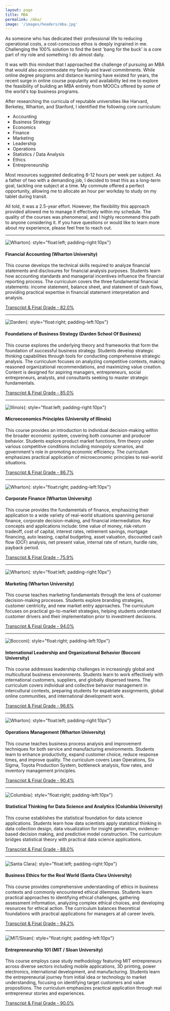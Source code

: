 ```yaml
---
layout: page
title: MBA
permalink: /mba/
image: '/images/headers/mba.jpg'
---
```

As someone who has dedicated their professional life to reducing operational costs, a cost-conscious ethos is deeply ingrained in me. Challenging the 100% solution to find the best 'bang for the buck' is a core part of my role and something I do almost daily.

It was with this mindset that I approached the challenge of pursuing an MBA that would also accommodate my family and travel commitments. While online degree programs and distance learning have existed for years, the recent surge in online course popularity and availability led me to explore the feasibility of building an MBA entirely from MOOCs offered by some of the world's top business programs.

After researching the curricula of reputable universities like Harvard, Berkeley, Wharton, and Stanford, I identified the following core curriculum:

* Accounting
* Business Strategy
* Economics
* Finance
* Marketing
* Leadership
* Operations
* Statistics / Data Analysis
* Ethics
* Entrepreneurship

Most resources suggested dedicating 8-12 hours per week per subject. As a father of two with a demanding job, I decided to treat this as a long-term goal, tackling one subject at a time. My commute offered a perfect opportunity, allowing me to allocate an hour per workday to study on my tablet during transit.

All told, it was a 2.5-year effort. However, the flexibility this approach provided allowed me to manage it effectively within my schedule. The quality of the courses was phenomenal, and I highly recommend this path to anyone considering it. If you have questions or would like to learn more about my experience, please feel free to reach out.

---
![Wharton](/images/mba/wharton.png){: style="float:left; padding-right:10px"}

#### Financial Accounting (Wharton University)

This course develops the technical skills required to analyze financial statements and disclosures for financial analysis purposes. Students learn how accounting standards and managerial incentives influence the financial reporting process. The curriculum covers the three fundamental financial statements: income statement, balance sheet, and statement of cash flows, providing practical expertise in financial statement interpretation and analysis.

<a class="external" target="_blank" rel="noopener noreferrer" href="https://www.clintbird.com/files/accounting.pdf">Transcript & Final Grade - 82.0%</a>

---
![Darden](/images/mba/virginia.png){: style="float:right; padding-left:10px"}

#### Foundations of Business Strategy (Darden School Of Business)

This course explores the underlying theory and frameworks that form the foundation of successful business strategy. Students develop strategic thinking capabilities through tools for conducting comprehensive strategic analysis. The curriculum focuses on analyzing competitive contexts, making reasoned organizational recommendations, and maximizing value creation. Content is designed for aspiring managers, entrepreneurs, social entrepreneurs, analysts, and consultants seeking to master strategic fundamentals.

<a class="external" target="_blank" rel="noopener noreferrer" href="https://www.clintbird.com/files/strategy.pdf">Transcript & Final Grade - 85.0%</a>

---
![Illinois](/images/mba/illinois.png){: style="float:left; padding-right:10px"}

#### Microeconomics Principles (University of Illinois)

This course provides an introduction to individual decision-making within the broader economic system, covering both consumer and producer behavior. Students explore product market functions, firm theory under various competitive conditions including monopoly scenarios, and government's role in promoting economic efficiency. The curriculum emphasizes practical application of microeconomic principles to real-world situations.

<a class="external" target="_blank" rel="noopener noreferrer" href="https://www.clintbird.com/files/economics.pdf">Transcript & Final Grade - 86.7%</a>

---
![Wharton](/images/mba/wharton.png){: style="float:right; padding-left:10px"}
#### Corporate Finance (Wharton University)

This course provides the fundamentals of finance, emphasizing their application to a wide variety of real-world situations spanning personal finance, corporate decision-making, and financial intermediation. Key concepts and applications include: time value of money, risk-return tradeoff, cost of capital, interest rates, retirement savings, mortgage financing, auto leasing, capital budgeting, asset valuation, discounted cash flow (DCF) analysis, net present value, internal rate of return, hurdle rate, payback period.

<a class="external" target="_blank" rel="noopener noreferrer" href="https://www.clintbird.com/files/finance.pdf">Transcript & Final Grade - 75.9%</a>

---
![Wharton](/images/mba/wharton.png){: style="float:left; padding-right:10px"}
#### Marketing (Wharton University)

This course teaches marketing fundamentals through the lens of customer decision-making processes. Students explore branding strategies, customer centricity, and new market entry approaches. The curriculum focuses on practical go-to-market strategies, helping students understand customer drivers and their implementation prior to investment decisions.

<a class="external" target="_blank" rel="noopener noreferrer" href="https://www.clintbird.com/files/marketing.pdf">Transcript & Final Grade - 94.0%</a>

---
![Bocconi](/images/mba/bocconi.png){: style="float:right; padding-left:10px"}
#### International Leadership and Organizational Behavior (Bocconi University)

This course addresses leadership challenges in increasingly global and multicultural business environments. Students learn to work effectively with international customers, suppliers, and globally dispersed teams. The curriculum covers individual and collective behavior management in intercultural contexts, preparing students for expatriate assignments, global online communities, and international development work.

<a class="external" target="_blank" rel="noopener noreferrer" href="https://www.clintbird.com/files/leadership.pdf">Transcript & Final Grade - 96.6%</a>

---
![Wharton](/images/mba/wharton.png){: style="float:left; padding-right:10px"}
#### Operations Management (Wharton University)

This course teaches business process analysis and improvement techniques for both service and manufacturing environments. Students learn to enhance productivity, expand customer choice, reduce response times, and improve quality. The curriculum covers Lean Operations, Six Sigma, Toyota Production System, bottleneck analysis, flow rates, and inventory management principles.

<a class="external" target="_blank" rel="noopener noreferrer" href="https://www.clintbird.com/files/operations.pdf">Transcript & Final Grade - 90.4%</a>

---
![Columbia](/images/mba/columbia.png){: style="float:right; padding-left:10px"}
#### Statistical Thinking for Data Science and Analytics (Columbia University)

This course establishes the statistical foundation for data science applications. Students learn how data scientists apply statistical thinking in data collection design, data visualization for insight generation, evidence-based decision making, and predictive model construction. The curriculum bridges statistical theory with practical data science applications.

<a class="external" target="_blank" rel="noopener noreferrer" href="https://www.clintbird.com/files/statistics.pdf">Transcript & Final Grade - 88.0%</a>

---
![Santa Clara](/images/mba/clara.png){: style="float:left; padding-right:10px"}
#### Business Ethics for the Real World (Santa Clara University)

This course provides comprehensive understanding of ethics in business contexts and commonly encountered ethical dilemmas. Students learn practical approaches to identifying ethical challenges, gathering assessment information, analyzing complex ethical choices, and developing resources for ethical action. The curriculum balances theoretical foundations with practical applications for managers at all career levels.

<a class="external" target="_blank" rel="noopener noreferrer" href="https://www.clintbird.com/files/ethics.pdf">Transcript & Final Grade - 94.2%</a>

---
![MIT/Sloan](/images/mba/sloan.png){: style="float:right; padding-left:10px"}
#### Entrepreneurship 101 (MIT / Sloan University)

This course employs case study methodology featuring MIT entrepreneurs across diverse sectors including mobile applications, 3D printing, power electronics, international development, and manufacturing. Students learn the entrepreneurial journey from initial idea or technology to market understanding, focusing on identifying target customers and value propositions. The curriculum emphasizes practical application through real entrepreneur stories and experiences.

<a class="external" target="_blank" rel="noopener noreferrer" href="https://www.clintbird.com/files/entrepreneurship.pdf">Transcript & Final Grade - 90.0%</a>
